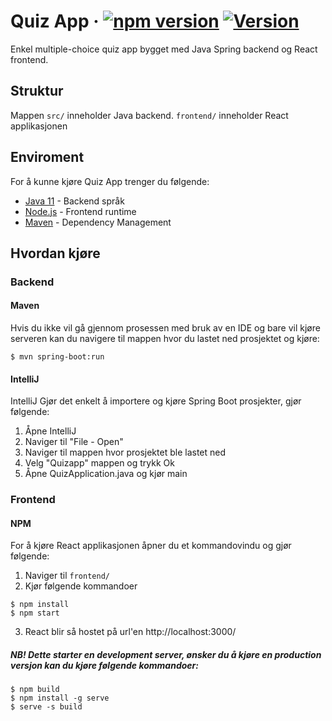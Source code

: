 # Quiz App · [![npm version](https://badge.fury.io/js/react.svg)](//npmjs.com/package/react) [![Version](https://img.shields.io/badge/Version-0.1.0-Green.svg)](https://shields.io/) 
Enkel multiple-choice quiz app bygget med Java Spring backend og React frontend.

## Struktur
Mappen `src/` inneholder Java backend. `frontend/` inneholder React applikasjonen

## Enviroment
For å kunne kjøre Quiz App trenger du følgende:

* [Java 11](https://www.oracle.com/java/technologies/javase-jdk11-downloads.html) - Backend språk
* [Node.js](https://github.com/nodejs/node) - Frontend runtime
* [Maven](https://maven.apache.org/) - Dependency Management

## Hvordan kjøre
### Backend
#### Maven
Hvis du ikke vil gå gjennom prosessen med bruk av en IDE og bare vil kjøre serveren kan du navigere til mappen hvor du lastet ned prosjektet og kjøre:
```
$ mvn spring-boot:run
```
#### IntelliJ
IntelliJ Gjør det enkelt å importere og kjøre Spring Boot prosjekter, gjør følgende:
1. Åpne IntelliJ
2. Naviger til "File - Open"
3. Naviger til mappen hvor prosjektet ble lastet ned
4. Velg "Quizapp" mappen og trykk Ok
5. Åpne QuizApplication.java og kjør main

### Frontend
#### NPM
For å kjøre React applikasjonen åpner du et kommandovindu og gjør følgende:
1. Naviger til `frontend/`
2. Kjør følgende kommandoer
```
$ npm install
$ npm start
```
3. React blir så hostet på url'en http://localhost:3000/

##### NB! Dette starter en development server, ønsker du å kjøre en production versjon kan du kjøre følgende kommandoer:
```
$ npm build
$ npm install -g serve
$ serve -s build
```
